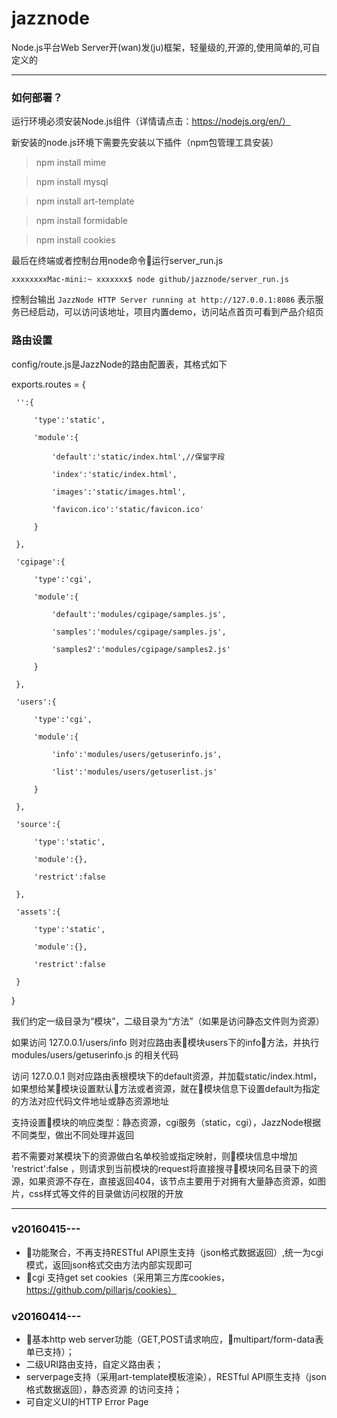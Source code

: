 # jazznode
Node.js平台Web Server开(wan)发(ju)框架，轻量级的,开源的,使用简单的,可自定义的

***

### 如何部署？

运行环境必须安装Node.js组件（详情请点击：https://nodejs.org/en/）

新安装的node.js环境下需要先安装以下插件（npm包管理工具安装）

> npm install mime

> npm install mysql

> npm install art-template

> npm install formidable

> npm install cookies

最后在终端或者控制台用node命令运行server_run.js

`xxxxxxxxMac-mini:~ xxxxxxx$ node github/jazznode/server_run.js`

控制台输出 `JazzNode HTTP Server running at http://127.0.0.1:8086` 表示服务已经启动，可以访问该地址，项目内置demo，访问站点首页可看到产品介绍页

### 路由设置

config/route.js是JazzNode的路由配置表，其格式如下

  exports.routes = {

     '':{

         'type':'static',

         'module':{

             'default':'static/index.html',//保留字段

             'index':'static/index.html',

             'images':'static/images.html',

             'favicon.ico':'static/favicon.ico'

         }

     },

     'cgipage':{

         'type':'cgi',

         'module':{

             'default':'modules/cgipage/samples.js',

             'samples':'modules/cgipage/samples.js',

             'samples2':'modules/cgipage/samples2.js'

         }

     },

     'users':{

         'type':'cgi',

         'module':{

             'info':'modules/users/getuserinfo.js',

             'list':'modules/users/getuserlist.js'

         }

     },

     'source':{

         'type':'static',

         'module':{},

         'restrict':false

     },

     'assets':{

         'type':'static',

         'module':{},

         'restrict':false

     }

}

我们约定一级目录为“模块”，二级目录为“方法”（如果是访问静态文件则为资源）

如果访问 127.0.0.1/users/info  则对应路由表模块users下的info方法，并执行 modules/users/getuserinfo.js 的相关代码

访问 127.0.0.1  则对应路由表根模块下的default资源，并加载static/index.html，如果想给某模块设置默认方法或者资源，就在模块信息下设置default为指定的方法对应代码文件地址或静态资源地址

支持设置模块的响应类型：静态资源，cgi服务（static，cgi），JazzNode根据不同类型，做出不同处理并返回

若不需要对某模块下的资源做白名单校验或指定映射，则模块信息中增加 'restrict':false ，则请求到当前模块的request将直接搜寻模块同名目录下的资源，如果资源不存在，直接返回404，该节点主要用于对拥有大量静态资源，如图片，css样式等文件的目录做访问权限的开放

***

### v20160415---
* 功能聚合，不再支持RESTful API原生支持（json格式数据返回）,统一为cgi模式，返回json格式交由方法内部实现即可
* cgi 支持get set cookies（采用第三方库cookies，https://github.com/pillarjs/cookies）

### v20160414---
* 基本http web server功能（GET,POST请求响应，multipart/form-data表单已支持）；
* 二级URI路由支持，自定义路由表；
* serverpage支持（采用art-template模板渲染），RESTful API原生支持（json格式数据返回），静态资源 的访问支持；
* 可自定义UI的HTTP Error Page

